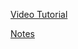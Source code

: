 [Video Tutorial](https://www.youtube.com/watch?v=2-crBg6wpp0)

[Notes](https://github.com/john-smilga/react-course-v3/blob/main/01-fundamentals/README.md)
